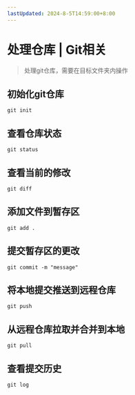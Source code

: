 ```yaml
---
lastUpdated: 2024-8-5T14:59:00+8:00
---
```


# 处理仓库 | Git相关

> 处理git仓库，需要在目标文件夹内操作

## 初始化git仓库

```git init```

## 查看仓库状态

```git status```

## 查看当前的修改

```git diff```

## 添加文件到暂存区

```git add .```

## 提交暂存区的更改

```git commit -m "message"```

## 将本地提交推送到远程仓库

```git push```

## 从远程仓库拉取并合并到本地

```git pull```

## 查看提交历史

```git log```